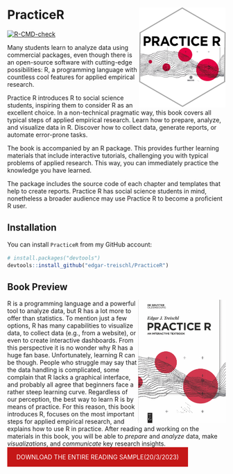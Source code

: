 
<!-- README.md is generated from README.Rmd. Please edit that file -->

# PracticeR <img src="man/figures/logo.png" alt="PracticeR - Edgar Treischl" align="right" width="200"/>

<!-- badges: start -->

[![R-CMD-check](https://github.com/edgar-treischl/PracticeR/actions/workflows/R-CMD-check.yaml/badge.svg)](https://github.com/edgar-treischl/PracticeR/actions/workflows/R-CMD-check.yaml)

<!-- badges: end -->

Many students learn to analyze data using commercial packages, even
though there is an open-source software with cutting-edge possibilities:
R, a programming language with countless cool features for applied
empirical research.

Practice R introduces R to social science students, inspiring them to
consider R as an excellent choice. In a non-technical pragmatic way,
this book covers all typical steps of applied empirical research. Learn
how to prepare, analyze, and visualize data in R. Discover how to
collect data, generate reports, or automate error-prone tasks.

The book is accompanied by an R package. This provides further learning
materials that include interactive tutorials, challenging you with
typical problems of applied research. This way, you can immediately
practice the knowledge you have learned.

The package includes the source code of each chapter and templates that
help to create reports. Practice R has social science students in mind,
nonetheless a broader audience may use Practice R to become a proficient
R user.

## Installation

You can install `PracticeR` from my GitHub account:

``` r
# install.packages("devtools")
devtools::install_github("edgar-treischl/PracticeR")
```

## Book Preview

<style type="text/css">
a.edgar {
  background-color: #C51717;
  color: white;
  padding: 1em 1.5em;
  text-decoration: none;
  text-transform: uppercase;
}

a.edgar:hover {
  background-color: #555;
}

a.edgar:active {
  background-color: black;
}

a.edgar:visited {
  background-color: #ccc;
}
</style>

<a href="https://www.amazon.de/Practice-Interactive-Textbook-Edgar-Treischl/dp/311070496X/ref=sr_1_2?__mk_de_DE=%C3%85M%C3%85%C5%BD%C3%95%C3%91&crid=1MY9JEP05K1OU&keywords=Practice+R&qid=1677311458&sprefix=practice+r%2Caps%2C102&sr=8-2"><img src="man/figures/cover.png" align="right" width="40%" title="Buy it online"/></a>

R is a programming language and a powerful tool to analyze data, but R
has a lot more to offer than statistics. To mention just a few options,
R has many capabilities to visualize data, to collect data (e.g., from a
website), or even to create interactive dashboards. From this
perspective it is no wonder why R has a huge fan base. Unfortunately,
learning R can be though. People who struggle may say that the data
handling is complicated, some complain that R lacks a graphical
interface, and probably all agree that beginners face a rather steep
learning curve. Regardless of our perception, the best way to learn R is
by means of practice. For this reason, this book introduces R, focuses
on the most important steps for applied empirical research, and explains
how to use R in practice. After reading and working on the materials in
this book, you will be able to *prepare* and *analyze* data, make
*visualizations*, and *communicate* key research insights.

<a class="edgar" align="right" href="#">Download the entire reading
sample(20/3/2023)</a>

